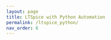 ```yaml
---
layout: page
title: LTSpice with Python Automation
permalink: /ltspice_python/
nav_order: 6
---
```


